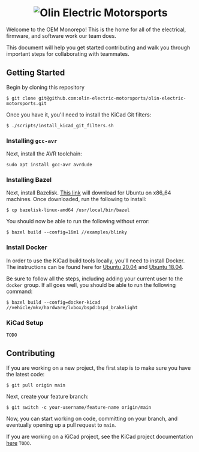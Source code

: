 <h1 align="center">
	<img
		alt="Olin Electric Motorsports"
		src="https://nyc3.digitaloceanspaces.com/oem-outline/logo-smaller.png">
</h1>

Welcome to the OEM Monorepo! This is the home for all of the electrical,
firmware, and software work our team does.

This document will help you get started contributing and walk you through
important steps for collaborating with teammates.

## Getting Started

Begin by cloning this repository

```shell
$ git clone git@github.com:olin-electric-motorsports/olin-electric-motorsports.git
```

Once you have it, you'll need to install the KiCad Git filters:

```shell
$ ./scripts/install_kicad_git_filters.sh
```

### Installing `gcc-avr`

Next, install the AVR toolchain:

```shell
sudo apt install gcc-avr avrdude
```

### Installing Bazel

Next, install Bazelisk. [This link](https://github.com/bazelbuild/bazelisk/releases/download/v1.10.1/bazelisk-linux-amd64) will download for Ubuntu on x86\_64 machines. Once downloaded, run the
following to install:

```shell
$ cp bazelisk-linux-amd64 /usr/local/bin/bazel
```

You should now be able to run the following without error:

```shell
$ bazel build --config=16m1 //examples/blinky
```

### Install Docker

In order to use the KiCad build tools locally, you'll need to install Docker.
The instructions can be found here for [Ubuntu
20.04](https://www.digitalocean.com/community/tutorials/how-to-install-and-use-docker-on-ubuntu-20-04)
and [Ubuntu
18.04](https://www.digitalocean.com/community/tutorials/how-to-install-and-use-docker-on-ubuntu-18-04).

Be sure to follow all the steps, including adding your current user to the
`docker` group. If all goes well, you should be able to run the following
command:

```shell
$ bazel build --config=docker-kicad //vehicle/mkv/hardware/lvbox/bspd:bspd_brakelight
```

### KiCad Setup

```
TODO
```

## Contributing

If you are working on a new project, the first step is to make sure you have the
latest code:

```shell
$ git pull origin main
```

Next, create your feature branch:

```shell
$ git switch -c your-username/feature-name origin/main
```

Now, you can start working on code, committing on your branch, and eventually
opening up a pull request to `main`.

If you are working on a KiCad project, see the KiCad project documentation
[here]() `TODO`.
